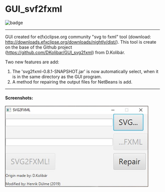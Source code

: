 # GUI_svf2fxml

![badge](https://img.shields.io/badge/tested%20on%3A-Windows%2010-blue.svg)

---

GUI created for e(fx)clipse.org community "svg to fxml" tool (download: http://downloads.efxclipse.org/downloads/nightly/dist/). This tool is create on the base of the Github project (https://github.com/DKolibar/GUI_svg2fxml) from D.Kolibár.

Two new features are add:
 1. The 'svg2fxml-0.8.1-SNAPSHOT.jar' is now automatically select, when it is in the same directory as the GUI program.
 2. A method for repairing the output files for NetBeans is add.

---

#### Screenshots:

![window](https://github.com/hduelme/GUI_svg2fxml/blob/master/screenshot.jpg)